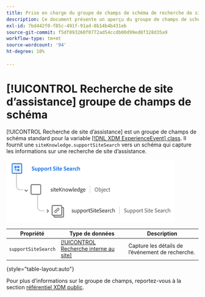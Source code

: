 ```yaml
---
title: Prise en charge du groupe de champs de schéma de recherche de site
description: Ce document présente un aperçu du groupe de champs de schéma Recherche de site d’assistance .
exl-id: 7bd442f0-f85c-491f-91ad-8b14b4b431eb
source-git-commit: f5df893260f0772ad54ccdb00d99ed8f328d35a9
workflow-type: tm+mt
source-wordcount: '94'
ht-degree: 10%

---
```


# [!UICONTROL Recherche de site d’assistance] groupe de champs de schéma

[!UICONTROL Recherche de site d’assistance] est un groupe de champs de schéma standard pour la variable [[!DNL XDM ExperienceEvent] class](../../classes/experienceevent.md). Il fournit une `siteKnowledge.supportSiteSearch` vers un schéma qui capture les informations sur une recherche de site d’assistance.

![](../../images/field-groups/support-site-search.png)

| Propriété | Type de données | Description |
| --- | --- | --- |
| `supportSiteSearch` | [[!UICONTROL Recherche interne au site]](../../data-types/internal-site-search.md) | Capture les détails de l’événement de recherche. |

{style=&quot;table-layout:auto&quot;}

Pour plus d’informations sur le groupe de champs, reportez-vous à la section [référentiel XDM public](https://github.com/adobe/xdm/blob/master/docs/reference/fieldgroups/experience-event/experienceevent-support-site-search.schema.json).
